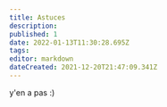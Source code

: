 ```yaml
---
title: Astuces
description: 
published: 1
date: 2022-01-13T11:30:28.695Z
tags: 
editor: markdown
dateCreated: 2021-12-20T21:47:09.341Z
---
```


y'en a pas :)